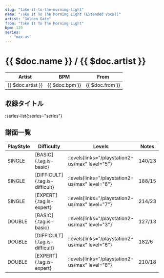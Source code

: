 ```yaml
---
slug: "take-it-to-the-morning-light"
name: "Take It To The Morning Light (Extended Vocal)"
artist: "Golden Gate"
from: "Take It To The Morning Light"
bpm: 129
series:
  - "max-us"
---
```


# {{ $doc.name }} / {{ $doc.artist }}

|Artist|BPM|From|
|------|---|----|
|{{ $doc.artist }}|{{ $doc.bpm }}|{{ $doc.from }}|

## 収録タイトル

:series-list{:series="series"}

## 譜面一覧

|PlayStyle|Difficulty|Levels|Notes|Movie|
|---------|----------|------|-----|-----|
|SINGLE|[BASIC]{.tag.is-basic}| :levels{links="/playstation2-us/max" level="5"}|140/23||
|SINGLE|[DIFFICULT]{.tag.is-difficult}| :levels{links="/playstation2-us/max" level="6"}|188/15||
|SINGLE|[EXPERT]{.tag.is-expert}| :levels{links="/playstation2-us/max" level="7"}|214/23||
|DOUBLE|[BASIC]{.tag.is-basic}| :levels{links="/playstation2-us/max" level="3"}|127/13||
|DOUBLE|[DIFFICULT]{.tag.is-difficult}| :levels{links="/playstation2-us/max" level="6"}|182/6||
|DOUBLE|[EXPERT]{.tag.is-expert}| :levels{links="/playstation2-us/max" level="8"}|210/18||

